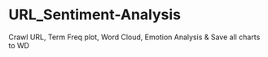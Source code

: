 # URL_Sentiment-Analysis
Crawl URL, Term Freq plot, Word Cloud, Emotion Analysis &amp; Save all charts to WD 
